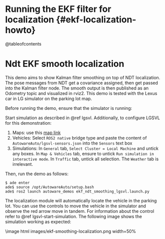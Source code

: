 Running the EKF filter for localization {#ekf-localization-howto}
=======================================

@tableofcontents

# Ndt EKF smooth localization

This demo aims to show Kalman filter smoothing on top of NDT localization. The pose messages from
NDT get a covariance assigned, then get passed into the Kalman filter node. The smooth output is
then published as an Odometry topic and visualized in rviz2. This demo is tested with the Lexus car
in LG simulator on the parking lot map.

Before running the demo, ensure that the simulator is running:

Start simulation as described in @ref lgsvl.
Additionally, to configure LGSVL for this demonstration:

1. Maps: use this [map link](https://assets.dev.lgsvlsimulator.com/d5b8bb0b7f49875a8a4bbf83c50b3a4fe53779c7/environment_AutonomouStuff)
2. Vehicles: Select `ROS2 native` bridge type and paste the content of `AutowareAuto/lgsvl-sensors.json` into the `Sensors` text box
3. Simulations: In `General` tab, `Select Cluster = Local Machine` and untick any boxes.
In `Map & Vehicles` tab, ensure to untick `Run simulation in interactive mode`.
In `Traffic` tab, untick all selection.
The `Weather` tab is irrelevant.

Then, run the demo as follows:

```{bash}
$ ade enter
ade$ source /opt/AutowareAuto/setup.bash
ade$ ros2 launch autoware_demos ekf_ndt_smoothing_lgsvl.launch.py
```

The localization module will automatically locate the vehicle in the parking lot. You can use the controls to move the vehicle in the simulator and observe the red arrow move in tandem. For information about the control refer to @ref lgsvl-start-simulation. The following image shows the simulation working as expected:

\image html images/ekf-smoothing-localization.png width=50%
